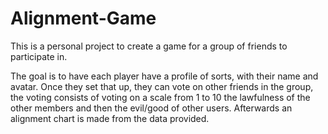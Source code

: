 # Alignment-Game
This is a personal project to create a game for a group of friends to participate in.

The goal is to have each player have a profile of sorts, with their name and avatar. Once they set that up,
they can vote on other friends in the group, the voting consists of voting on a scale from 1 to 10 the lawfulness of 
the other members and then the evil/good of other users. Afterwards an alignment chart is made from the data provided.
